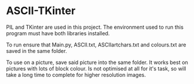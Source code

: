 # ASCII-TKinter
PIL and TKinter are used in this project. The environment used to run this program must have both libraries installed.

To run ensure that Main.py, ASCII.txt, ASCIIartchars.txt and colours.txt are saved in the same folder.

To use on a picture, save said picture into the same folder.
It works best on pictures with lots of block colour.
Is not optimised at all for it's task, so will take a long time to complete for higher resolution images.
